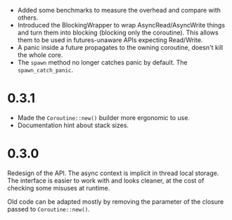 * Added some benchmarks to measure the overhead and compare with others.
* Introduced the BlockingWrapper to wrap AsyncRead/AsyncWrite things and turn
  them into blocking (blocking only the coroutine). This allows them to be used
  in futures-unaware APIs expecting Read/Write.
* A panic inside a future propagates to the owning coroutine, doesn't kill the
  whole core.
* The `spawn` method no longer catches panic by default. The
  `spawn_catch_panic`.

# 0.3.1

* Made the `Coroutine::new()` builder more ergonomic to use.
* Documentation hint about stack sizes.

# 0.3.0

Redesign of the API. The async context is implicit in thread local storage. The
interface is easier to work with and looks cleaner, at the cost of checking some
misuses at runtime.

Old code can be adapted mostly by removing the parameter of the closure passed
to `Coroutine::new()`.
